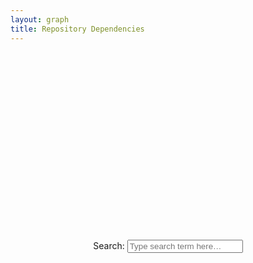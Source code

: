 ```yaml
---
layout: graph
title: Repository Dependencies
---
```


<!-- Preset vis display areas -->
<center>
    <svg id="dependencies"></svg> <svg id="connectionsTree"></svg>
    <br /><form name="Keyword Search" onsubmit="searchForm(event)"><label>Search: </label><input id="search" type="text" placeholder="Type search term here&hellip;" spellcheck="false"></form>
</center>

<script src="{{ site.baseurl }}/assets/js/extractors/dependencies.js"></script>

<script>
$(document).ready(function(){
  draw_force_graph("#dependencies", "#connectionsTree");
})
</script>
